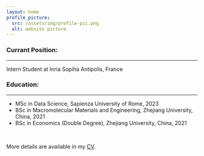 ```yaml
---
layout: home
profile_picture:
  src: /assets/img/profile-pic.png
  alt: website picture
---
```


<h3 id="currant-position-">Currant Position:</h3>
<hr>
<p>Intern Student at Inria Sopiha Antipolis, France</p>
<h3 id="education-">Education:</h3>
<hr>
<ul>
<li>MSc in  Data Science, Sapienza University of Rome, 2023</li>
<li>BSc in Macromolecular Materials and Engineering, Zhejiang University, China, 2021</li>
<li>BSc in Economics (Double Degree), Zhejiang University, China, 2021</li>
</ul>

<br />
<p>More details are available in my <a href="https://drive.google.com/file/d/1t_0T5RAJ9iJSCfaEC1S-i_v_A5PgdOaU/view?usp=sharing">CV</a>.</p>

